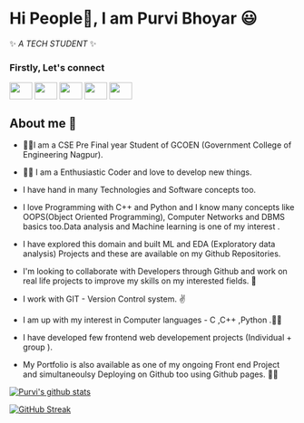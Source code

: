 # Hi People👋, I am Purvi Bhoyar :smiley:	

✨ _A TECH STUDENT_ ✨ 

### Firstly, Let's connect 
<!--#### I have added Platforms where I code. Do have a look here also. -->
   
 
  <a href="https://www.linkedin.com/in/purvi-bhoyar-50b6561b1/" rel="nofollow"><img align="center" src="https://raw.githubusercontent.com/rahuldkjain/github-profile-readme-generator/master/src/images/icons/Social/linked-in-alt.svg" alt="" height="30" width="40" style="max-width: 100%;"></a>
  <a href="https://instagram.com/poo.urvee2108" rel="nofollow"><img align="center" src="https://raw.githubusercontent.com/rahuldkjain/github-profile-readme-generator/master/src/images/icons/Social/instagram.svg" alt="" height="30" width="40" style="max-width: 100%;"></a>
   <a href="https://twitter.com/BhoyarPurvi" rel="nofollow"><img align="center" src="https://raw.githubusercontent.com/rahuldkjain/github-profile-readme-generator/master/src/images/icons/Social/twitter.svg" alt="" height="30" width="40" style="max-width: 100%;"></a> 
   <a href="https://www.hackerearth.com/@bhoyarpurvi" rel="nofollow"><img align="center" src="https://raw.githubusercontent.com/rahuldkjain/github-profile-readme-generator/master/src/images/icons/Social/hackerearth.svg" alt="" height="30" width="40" style="max-width: 100%;"></a>
  <a href="https://www.hackerrank.com/bhoyarpurvi" rel="nofollow"><img align="center" src="https://raw.githubusercontent.com/rahuldkjain/github-profile-readme-generator/master/src/images/icons/Social/hackerrank.svg" alt="" height="30" width="40" style="max-width: 100%;"></a>


## About me :rocket:	

   - :woman_student:I am a CSE Pre Final year Student of GCOEN (Government College of Engineering Nagpur).

   - :woman_technologist: I am a Enthusiastic Coder and love to develop new things. 
   
   - I have hand in many Technologies and Software concepts too.
   
   - I love Programming  with C++ and Python and I know many concepts like OOPS(Object Oriented Programming),
   Computer Networks and DBMS basics too.Data analysis and Machine learning is one of my interest .
         
   - I have explored this domain and built ML and EDA (Exploratory data analysis) Projects 
   and these are available on my Github Repositories.

   - I'm looking to collaborate with Developers through Github and work on real life projects to improve my skills on my interested fields. :100:
 
   - I work with GIT - Version Control system. :v:	

   - I am up with my interest in Computer languages - C ,C++ ,Python .:sassy_woman: 

   - I have developed few frontend web developement projects (Individual + group ).

   - My Portfolio is also available as one of my ongoing Front end Project and simultaneoulsy Deploying on Github too using Github pages.
:raising_hand_woman:	



  [![Purvi's github stats](https://github-readme-stats.vercel.app/api?username=PurviBhoyar21&count_private=true&show_icons=true&theme=radical&hide_rank=false)](https://github.com/Purvibhoyar/github-readme-stats) 

[![GitHub Streak](https://github-readme-streak-stats.herokuapp.com/?user=PurviBhoyar21&theme=dark)](https://github.com/Purvibhoyar/github-readme-stats)


<!--
- 👯 I’m looking to collaborate on ...
- 🤔 I’m looking for help with ...
- 💬 Ask me about ...
- 📫 How to reach me: ...
- 😄 Pronouns: ...
- ⚡ Fun fact: ...
-->

